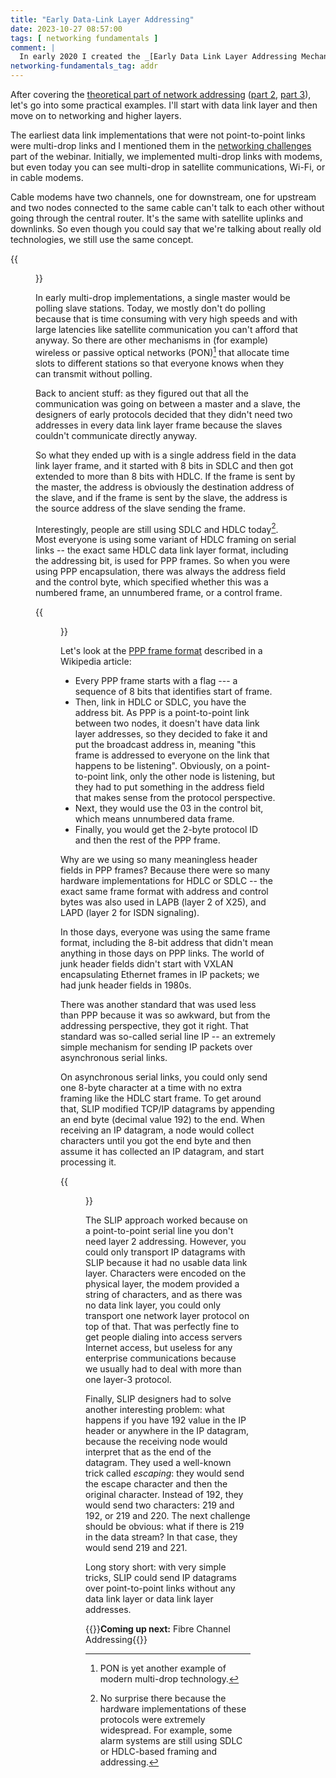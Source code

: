 ```yaml
---
title: "Early Data-Link Layer Addressing"
date: 2023-10-27 08:57:00
tags: [ networking fundamentals ]
comment: |
  In early 2020 I created the _[Early Data Link Layer Addressing Mechanisms](https://my.ipspace.net/bin/get/Net101/NA2.1%20-%20Early%20Data%20Link%20Layer%20Addressing%20Mechanisms.mp4?doccode=Net101)_ video as part of the _[How Networks Really Work webinar](https://www.ipspace.net/How_Networks_Really_Work)_. This blog post is an edited transcript of that video.
networking-fundamentals_tag: addr
---
```

After covering the [theoretical part of network addressing](/2023/09/names-addresses-routes/) ([part 2](/2023/09/addresses-in-network-stack/), [part 3](/2023/09/need-source-ip-address-in-packet-header/)), let's go into some practical examples. I'll start with data link layer and then move on to networking and higher layers.

The earliest data link implementations that were not point-to-point links were multi-drop links and I mentioned them in the [networking challenges](https://my.ipspace.net/bin/list?id=Net101#CHALLENGES) part of the webinar. Initially, we implemented multi-drop links with modems, but even today you can see multi-drop in satellite communications, Wi-Fi, or in cable modems.
<!--more-->
Cable modems have two channels, one for downstream, one for upstream and two nodes connected to the same cable can't talk to each other without going through the central router. It's the same with satellite uplinks and downlinks. So even though you could say that we're talking about really old technologies, we still use the same concept.

{{<figure src="/2023/10/dll-multidrop.png">}}

In early multi-drop implementations, a single master would be polling slave stations. Today, we mostly don't do polling because that is time consuming with very high speeds and with large latencies like satellite communication you can't afford that anyway. So there are other mechanisms in (for example) wireless or passive optical networks (PON)[^PON] that allocate time slots to different stations so that everyone knows when they can transmit without polling.

Back to ancient stuff: as they figured out that all the communication was going on between a master and a slave, the designers of early protocols decided that they didn't need two addresses in every data link layer frame because the slaves couldn't communicate directly anyway.

[^PON]: PON is yet another example of modern multi-drop technology.

So what they ended up with is a single address field in the data link layer frame, and it started with 8 bits in SDLC and then got extended to more than 8 bits with HDLC. If the frame is sent by the master, the address is obviously the destination address of the slave, and if the frame is sent by the slave, the address is the source address of the slave sending the frame.

Interestingly, people are still using SDLC and HDLC today[^NSD]. Most everyone is using some variant of HDLC framing on serial links -- the exact same HDLC data link layer format, including the addressing bit, is used for PPP frames. So when you were using PPP encapsulation, there was always the address field  and the control byte, which specified whether this was a numbered frame, an unnumbered frame, or a control frame.

[^NSD]: No surprise there because the hardware implementations of these protocols were extremely widespread. For example, some alarm systems are still using SDLC or HDLC-based framing and addressing. 

{{<figure src="/2023/10/dll-ppp.png">}}

Let's look at the [PPP frame format](https://en.wikipedia.org/wiki/Point-to-Point_Protocol#PPP_frame) described in a Wikipedia article:

* Every PPP frame starts with a flag --- a sequence of 8 bits that identifies start of frame.
* Then, link in HDLC or SDLC, you have the address bit. As PPP is a point-to-point link between two nodes, it doesn't have data link layer addresses, so they decided to fake it and put the broadcast address in, meaning "this frame is addressed to everyone on the link that happens to be listening". Obviously, on a point-to-point link, only the other node is listening, but they had to put something in the address field that makes sense from the protocol perspective.
* Next, they would use the 03 in the control bit, which means unnumbered data frame.
* Finally, you would get the 2-byte protocol ID and then the rest of the PPP frame.

Why are we using so many meaningless header fields in PPP frames? Because there were so many hardware implementations for HDLC or SDLC -- the exact same frame format with address and control bytes was also used in LAPB (layer 2 of X25), and LAPD (layer 2 for ISDN signaling).

In those days, everyone was using the same frame format, including the 8-bit address that didn't mean anything in those days on PPP links. The world of junk header fields didn't start with VXLAN encapsulating Ethernet frames in IP packets; we had junk header fields in 1980s.

There was another standard that was used less than PPP because it was so awkward, but from the addressing perspective, they got it right. That standard was so-called serial line IP -- an extremely simple mechanism for sending IP packets over asynchronous serial links.

On asynchronous serial links, you could only send one 8-byte character at a time with no extra framing like the HDLC start frame. To get around that, SLIP modified TCP/IP datagrams by appending an end byte (decimal value 192) to the end. When receiving an IP datagram, a node would collect characters until you got the end byte and then assume it has collected an IP datagram, and start processing it.

{{<figure src="/2023/10/dll-slip.png">}}

The SLIP approach worked because on a point-to-point serial line  you don't need layer 2 addressing. However, you could only transport IP datagrams with SLIP because it had no usable data link layer. Characters were encoded on the physical layer, the modem provided a string of characters, and as there was no data link layer, you could only transport one network layer protocol on top of that. That was perfectly fine to get people dialing into access servers Internet access, but useless for any enterprise communications because we usually had to deal with more than one layer-3 protocol.

Finally, SLIP designers had to solve another interesting problem: what happens if you have 192 value in the IP header or anywhere in the IP datagram, because the receiving node would interpret that as the end of the datagram. They used a well-known trick called *escaping*:  they would send the escape character and then the original character. Instead of 192, they would send two characters: 219 and 192, or 219 and 220. The next challenge should be obvious: what if there is 219 in the data stream? In that case, they would send 219 and 221.

Long story short: with very simple tricks, SLIP could send IP datagrams over point-to-point links without any data link layer or data link layer addresses.

{{<next-in-series page="/posts/2023/11/fibre-channel-addressing.md">}}**Coming up next:** Fibre Channel Addressing{{</next-in-series>}}
